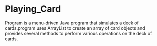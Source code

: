 # Playing_Card
Program is a menu-driven Java program that simulates a deck of cards.program uses ArrayList to create an array of card objects and provides several methods to perform various operations on the deck of cards.
